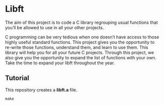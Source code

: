 # Libft
The aim of this project is to code a C library regrouping usual functions that you’ll be allowed to use in all your other projects.

C programming can be very tedious when one doesn’t have access to those highly useful standard functions. This project gives you the opportunity to re-write those functions, understand them, and learn to use them. This library will help you for all your future C projects. Through this project, we also give you the opportunity to expand the list of functions with your own. Take the time to expand your libft throughout the year.

## Tutorial
This repository creates a **libft.a** file.
```
make
```
